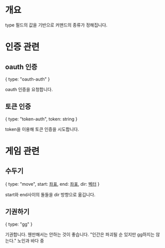 # 개요

type 필드의 값을 기반으로 커맨드의 종류가 정해집니다.

# 인증 관련

## oauth 인증

{
    type: "oauth-auth"
}

oauth 인증을 요청합니다.

## 토큰 인증

{
    type: "token-auth",
    token: string
}

token을 이용해 토큰 인증을 시도합니다.

# 게임 관련

## 수두기 

{
    type: "move",
    start: [좌표](model.md#좌표),
    end: [좌표](model.md#좌표),
    dir: [벡터](model.md#벡터)
}

start와 end사이의 돌들을 dir 방향으로 옮깁니다.

## 기권하기 

{
    type: "gg"
}

기권합니다. 웬만해서는 안하는 것이 좋습니다. "인간은 파괴될 순 있지만 gg하지는 않는다." 노인과 바다 중
